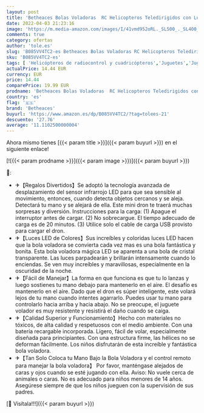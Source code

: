 ```yaml
---
layout: post
title: 'Betheaces Bolas Voladoras  RC Helicopteros Teledirigidos con Luces LED Brillantes  Juguete Volador Mini Dron Juguete para Niños 3 4 5 6 7 8 9 10 11 12 Años Regalos Navidad Cumpleaños Transparente'
date: 2022-04-03 21:23:16
image: 'https://m.media-amazon.com/images/I/41vmd952oRL._SL500_._SL400_.jpg'
comments: true
category: ofertas
author: 'tole.es'
slug: 'B085VV4TC2-es Betheaces Bolas Voladoras RC Helicopteros Teledirigidos...'
sku: 'B085VV4TC2-es'
tags: [ 'Helicópteros de radiocontrol y cuadricópteros','Juguetes','Juguetes y juegos','Radiocontrol','Vehículos controlados por aplicación y control remoto','betheaces','navidad', ]
actualPrice: 14.44 EUR
currency: EUR
price: 14.44
comparePrice: 19.99 EUR
prodname: 'Betheaces Bolas Voladoras  RC Helicopteros Teledirigidos con Luces LED Brillantes  Juguete Volador Mini Dron Juguete para Niños 3 4 5 6 7 8 9 10 11 12 Años Regalos Navidad Cumpleaños Transparente'
country: 'es'
flag: '🇪🇸'
brand: 'Betheaces'
buyurl: 'https://www.amazon.es/dp/B085VV4TC2/?tag=tolees-21'
descuento: '27.76'
average: '11.1102500000004'
---
```


Ahora mismo tienes [{{< param title >}}]({{< param buyurl >}}) en el siguiente enlace!

[![{{< param prodname >}}]({{< param image >}})]({{< param buyurl >}})

🔎:

- ✈【Regalos Divertidos】Se adoptó la tecnología avanzada de desplazamiento del sensor infrarrojo LED para que sea sensible al movimiento, entonces, cuando detecta objetos cercanos y se aleja. Detectará tu mano y se alejará de ella. Este mini dron te traerá muchas sorpresas y diversión. Instrucciones para la carga: (1) Apague el interruptor antes de cargar. (2) No sobrecargue. El tiempo adecuado de carga es de 20 minutos. (3) Utilice solo el cable de carga USB provisto para cargar el dron.
- ✈【Luces LED de Colores】Sus increíbles y coloridas luces LED hacen que la bola voladora se convierta cada vez mas es una bola fantástica y bonita. Esta bola voladora mágica LED se aparenta a una bola de cristal transparente. Las luces parpadearán y brillarán intensamente cuando lo enciendas. Se ven muy increíbles y maravillosas, especialmente en la oscuridad de la noche.
- ✈【Fácil de Manejar】La forma en que funciona es que tu lo lanzas y luego sostienes tu mano debajo para mantenerlo en el aire. El desafío es mantenerlo en el aire. Dado que el dron es súper inteligente, este volará lejos de tu mano cuando intentes agarrarlo. Puedes usar tu mano para controlarlo hacia arriba y hacia abajo. No se preocupe, el juguete volador es muy resistente y resistirá el daño cuando se caiga.
- ✈【Calidad Superior y Funcionamiento】Hecho con materiales no tóxicos, de alta calidad y respetuosos con el medio ambiente. Con una batería recargable incorporada. Ligero, fácil de volar, especialmente diseñada para principiantes. Con una estructura firme, las hélices no se deforman fácilmente. Los niños disfrutarán de esta increíble y fantástica bola voladora.
- ✈【Tan Solo Coloca tu Mano Bajo la Bola Voladora y el control remoto para manejar la bola voladora】 Por favor, manténgase alejados de caras y ojos cuando se esté jugando con ella. Aviso: No vuele cerca de animales o caras. No es adecuado para niños menores de 14 años. Asegúrese siempre de que los niños jueguen con la supervisión de sus padres.

[🛒 Visítala!!!]({{< param buyurl >}})
